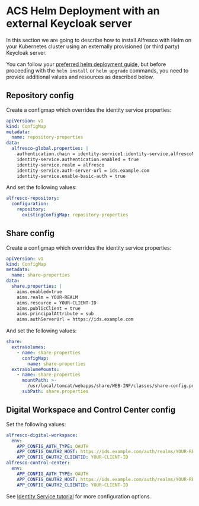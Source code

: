 # ACS Helm Deployment with an external Keycloak server

In this section we are going to describe how to install Alfresco with Helm on
your Kubernetes cluster using an externally provisioned (or third party)
Keycloak server.

You can follow your [preferred helm deployment guide](../), but before proceeding with
the `helm install` or `helm upgrade` commands, you need to provide additional values and
resources as described below.

## Repository config

Create a configmap which overrides the identity service properties:

```yaml
apiVersion: v1
kind: ConfigMap
metadata:
  name: repository-properties
data:
  alfresco-global.properties: |
    authentication.chain = identity-service1:identity-service,alfrescoNtlm1:alfrescoNtlm
    identity-service.authentication.enabled = true
    identity-service.realm = alfresco
    identity-service.auth-server-url = ids.example.com
    identity-service.enable-basic-auth = true
```

And set the following values:

```yaml
alfresco-repository:
  configuration:
    repository:
      existingConfigMap: repository-properties
```

## Share config

Create a configmap which overrides the identity service properties:

```yaml
apiVersion: v1
kind: ConfigMap
metadata:
  name: share-properties
data:
  share.properties: |
    aims.enabled=true
    aims.realm = YOUR-REALM
    aims.resource = YOUR-CLIENT-ID
    aims.publicClient = true
    aims.principalAttribute = sub
    aims.authServerUrl = https://ids.example.com
```

And set the following values:

```yaml
share:
  extraVolumes:
    - name: share-properties
      configMap:
        name: share-properties
  extraVolumeMounts:
    - name: share-properties
      mountPath: >-
        /usr/local/tomcat/webapps/share/WEB-INF/classes/share-config.properties
      subPath: share.properties
```

## Digital Workspace and Control Center config

Set the following values:

```yaml
alfresco-digital-workspace:
  env:
    APP_CONFIG_AUTH_TYPE: OAUTH
    APP_CONFIG_OAUTH2_HOST: https://ids.example.com/auth/realms/YOUR-REALM
    APP_CONFIG_OAUTH2_CLIENTID: YOUR-CLIENT-ID
alfresco-control-center:
  env:
    APP_CONFIG_AUTH_TYPE: OAUTH
    APP_CONFIG_OAUTH2_HOST: https://ids.example.com/auth/realms/YOUR-REALM
    APP_CONFIG_OAUTH2_CLIENTID: YOUR-CLIENT-ID
```

See [Identity Service tutorial](https://docs.alfresco.com/identity-service/latest/tutorial/sso/saml/#step-7-configure-alfresco-digital-workspace)
for more configuration options.
